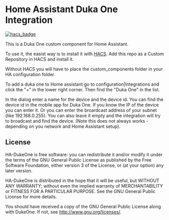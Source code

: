 # Home Assistant Duka One Integration

[![hacs_badge](https://img.shields.io/badge/HACS-Custom-orange.svg)](https://github.com/custom-components/hacs)

This is a Duka One custom component for Home Assistant.

To use it, the easist way is to install it with [HACS](https://hacs.xyz). Add this repo as a Custom Repository in HACS and install it.

Without HACS you will have to place the custom_components folder in your HA configuration folder.

To add a duka one to Home assistant go to configuration|Integrations and click the "+" in the lower right corner. Then find the "Duka One" in the list.

In the dialog enter a name for the device and the device id. You can find the device id in the mobile app for Duka One. If you know the IP of the device you can enter it. Or you can enter the broardcast address of your subnet (like 192.168.0.255). You can also leave it empty and the integration will try to broadcast and find the device. (Note this does not always works - depending on you network and Home Assistant setup). 

## License

HA-DukeOne is free software: you can redistribute it and/or modify
it under the terms of the GNU General Public License as published by
the Free Software Foundation, either version 3 of the License, or
(at your option) any later version.

HA-DukeOne is distributed in the hope that it will be useful,
but WITHOUT ANY WARRANTY; without even the implied warranty of
MERCHANTABILITY or FITNESS FOR A PARTICULAR PURPOSE. See the
GNU General Public License for more details.

You should have received a copy of the GNU General Public License
along with DukeOne. If not, see <http://www.gnu.org/licenses/>.
